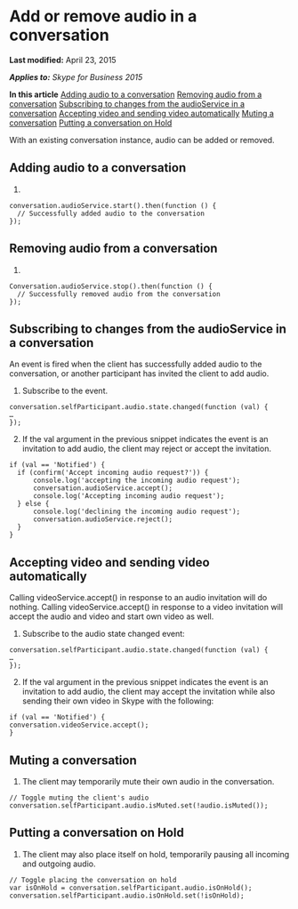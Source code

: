 
# Add or remove audio in a conversation

 **Last modified:** April 23, 2015

 _**Applies to:** Skype for Business 2015_

 **In this article**
[Adding audio to a conversation](#sectionSection0)
[Removing audio from a conversation](#sectionSection1)
[Subscribing to changes from the audioService in a conversation](#sectionSection2)
[Accepting video and sending video automatically](#sectionSection3)
[Muting a conversation](#sectionSection4)
[Putting a conversation on Hold](#sectionSection5)


With an existing conversation instance, audio can be added or removed. 

## Adding audio to a conversation
<a name="sectionSection0"> </a>


1. 
  ```
  conversation.audioService.start().then(function () {
	// Successfully added audio to the conversation
});

  ```


## Removing audio from a conversation
<a name="sectionSection1"> </a>


1. 
  ```
  Conversation.audioService.stop().then(function () {
	// Successfully removed audio from the conversation
});

  ```


## Subscribing to changes from the audioService in a conversation
<a name="sectionSection2"> </a>

An event is fired when the client has successfully added audio to the conversation, or another participant has invited the client to add audio. 


1. Subscribe to the event.
    
  ```
  conversation.selfParticipant.audio.state.changed(function (val) {
…
});

  ```

2. If the val argument in the previous snippet indicates the event is an invitation to add audio, the client may reject or accept the invitation.
    
  ```
  if (val == 'Notified') {
    if (confirm('Accept incoming audio request?')) {
        console.log('accepting the incoming audio request');
        conversation.audioService.accept();
        console.log('Accepting incoming audio request');
    } else {
        console.log('declining the incoming audio request');
        conversation.audioService.reject();
    }
}
  ```


## Accepting video and sending video automatically
<a name="sectionSection3"> </a>

Calling videoService.accept() in response to an audio invitation will do nothing. Calling videoService.accept() in response to a video invitation will accept the audio and video and start own video as well.


1. Subscribe to the audio state changed event:
    
  ```
  conversation.selfParticipant.audio.state.changed(function (val) {
…
});

  ```

2. If the val argument in the previous snippet indicates the event is an invitation to add audio, the client may accept the invitation while also sending their own video in Skype with the following:
    
  ```
  if (val == 'Notified') {
conversation.videoService.accept();
}

  ```


## Muting a conversation
<a name="sectionSection4"> </a>


1. The client may temporarily mute their own audio in the conversation.
    
  ```
  // Toggle muting the client's audio
conversation.selfParticipant.audio.isMuted.set(!audio.isMuted());

  ```


## Putting a conversation on Hold
<a name="sectionSection5"> </a>


1. The client may also place itself on hold, temporarily pausing all incoming and outgoing audio.
    
  ```
  // Toggle placing the conversation on hold
var isOnHold = conversation.selfParticipant.audio.isOnHold();
conversation.selfParticipant.audio.isOnHold.set(!isOnHold);

  ```

